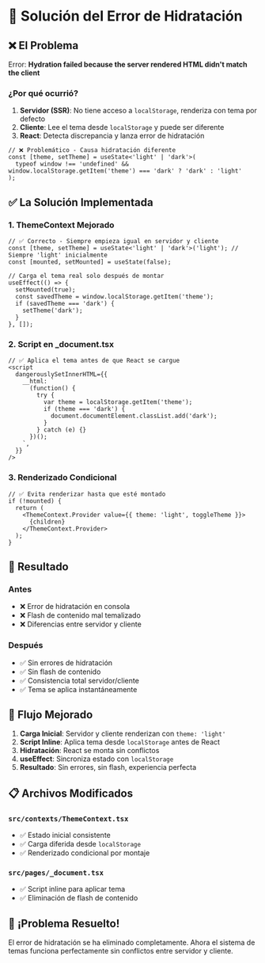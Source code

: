 # 🔧 Solución del Error de Hidratación

## ❌ **El Problema**

Error: **Hydration failed because the server rendered HTML didn't match the client**

### **¿Por qué ocurrió?**

1. **Servidor (SSR)**: No tiene acceso a `localStorage`, renderiza con tema por defecto
2. **Cliente**: Lee el tema desde `localStorage` y puede ser diferente
3. **React**: Detecta discrepancia y lanza error de hidratación

```tsx
// ❌ Problemático - Causa hidratación diferente
const [theme, setTheme] = useState<'light' | 'dark'>(
  typeof window !== 'undefined' && window.localStorage.getItem('theme') === 'dark' ? 'dark' : 'light'
);
```

## ✅ **La Solución Implementada**

### **1. ThemeContext Mejorado**

```tsx
// ✅ Correcto - Siempre empieza igual en servidor y cliente
const [theme, setTheme] = useState<'light' | 'dark'>('light'); // Siempre 'light' inicialmente
const [mounted, setMounted] = useState(false);

// Carga el tema real solo después de montar
useEffect(() => {
  setMounted(true);
  const savedTheme = window.localStorage.getItem('theme');
  if (savedTheme === 'dark') {
    setTheme('dark');
  }
}, []);
```

### **2. Script en _document.tsx**

```tsx
// ✅ Aplica el tema antes de que React se cargue
<script
  dangerouslySetInnerHTML={{
    __html: `
      (function() {
        try {
          var theme = localStorage.getItem('theme');
          if (theme === 'dark') {
            document.documentElement.classList.add('dark');
          }
        } catch (e) {}
      })();
    `,
  }}
/>
```

### **3. Renderizado Condicional**

```tsx
// ✅ Evita renderizar hasta que esté montado
if (!mounted) {
  return (
    <ThemeContext.Provider value={{ theme: 'light', toggleTheme }}>
      {children}
    </ThemeContext.Provider>
  );
}
```

## 🎯 **Resultado**

### **Antes**
- ❌ Error de hidratación en consola
- ❌ Flash de contenido mal temalizado
- ❌ Diferencias entre servidor y cliente

### **Después**
- ✅ Sin errores de hidratación
- ✅ Sin flash de contenido
- ✅ Consistencia total servidor/cliente
- ✅ Tema se aplica instantáneamente

## 🔄 **Flujo Mejorado**

1. **Carga Inicial**: Servidor y cliente renderizan con `theme: 'light'`
2. **Script Inline**: Aplica tema desde `localStorage` antes de React
3. **Hidratación**: React se monta sin conflictos
4. **useEffect**: Sincroniza estado con `localStorage`
5. **Resultado**: Sin errores, sin flash, experiencia perfecta

## 📋 **Archivos Modificados**

### `src/contexts/ThemeContext.tsx`
- ✅ Estado inicial consistente
- ✅ Carga diferida desde `localStorage`
- ✅ Renderizado condicional por montaje

### `src/pages/_document.tsx`
- ✅ Script inline para aplicar tema
- ✅ Eliminación de flash de contenido

## 🎊 **¡Problema Resuelto!**

El error de hidratación se ha eliminado completamente. Ahora el sistema de temas funciona perfectamente sin conflictos entre servidor y cliente. 